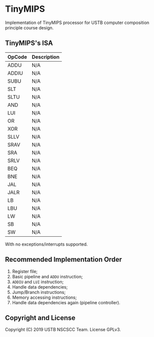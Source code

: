 # TinyMIPS

Implementation of TinyMIPS processor for USTB computer composition principle course design.

## TinyMIPS's ISA

| OpCode  | Description |
| ------- | ----------- |
| ADDU    | N/A         |
| ADDIU   | N/A         |
| SUBU    | N/A         |
| SLT     | N/A         |
| SLTU    | N/A         |
| AND     | N/A         |
| LUI     | N/A         |
| OR      | N/A         |
| XOR     | N/A         |
| SLLV    | N/A         |
| SRAV    | N/A         |
| SRA     | N/A         |
| SRLV    | N/A         |
| BEQ     | N/A         |
| BNE     | N/A         |
| JAL     | N/A         |
| JALR    | N/A         |
| LB      | N/A         |
| LBU     | N/A         |
| LW      | N/A         |
| SB      | N/A         |
| SW      | N/A         |

With no exceptions/interrupts supported.

## Recommended Implementation Order

1. Register file;
2. Basic pipeline and `ADDU` instruction;
3. `ADDIU` and `LUI` instruction;
4. Handle data dependencies;
5. Jump/Branch instructions;
6. Memory accessing instructions;
7. Handle data dependencies again (pipeline controller).

## Copyright and License

Copyright (C) 2019 USTB NSCSCC Team. License GPLv3.
